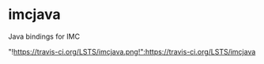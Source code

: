 imcjava
=======

Java bindings for IMC

"!https://travis-ci.org/LSTS/imcjava.png!":https://travis-ci.org/LSTS/imcjava

